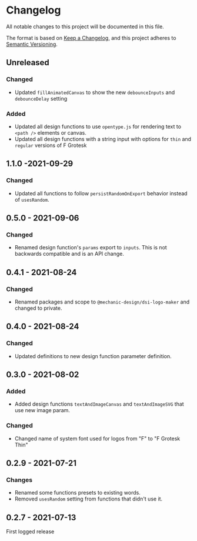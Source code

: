 # Changelog

All notable changes to this project will be documented in this file.

The format is based on [Keep a Changelog](https://keepachangelog.com/en/1.0.0/),
and this project adheres to [Semantic Versioning](https://semver.org/spec/v2.0.0.html).

## Unreleased

### Changed

- Updated `fillAnimatedCanvas` to show the new `debounceInputs` and `debounceDelay` setting

### Added

- Updated all design functions to use `opentype.js` for rendering text to `<path />` elements or canvas.
- Updated all design functions with a string input with options for `thin` and `regular` versions of F Grotesk

## 1.1.0 -2021-09-29

### Changed

- Updated all functions to follow `persistRandomOnExport` behavior instead of `usesRandom`.

## 0.5.0 - 2021-09-06

### Changed

- Renamed design function's `params` export to `inputs`. This is not backwards compatible and is an API change.

## 0.4.1 - 2021-08-24

### Changed

- Renamed packages and scope to `@mechanic-design/dsi-logo-maker` and changed to private.

## 0.4.0 - 2021-08-24

### Changed

- Updated definitions to new design function parameter definition.

## 0.3.0 - 2021-08-02

### Added

- Added design functions `textAndImageCanvas` and `textAndImageSVG` that use new image param.

### Changed

- Changed name of system font used for logos from "F" to "F Grotesk Thin"

## 0.2.9 - 2021-07-21

### Changes

- Renamed some functions presets to existing words.
- Removed `usesRandom` setting from functions that didn't use it.

## 0.2.7 - 2021-07-13

First logged release
